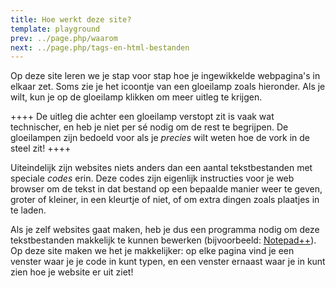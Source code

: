 ```yaml
---
title: Hoe werkt deze site?
template: playground
prev: ../page.php/waarom
next: ../page.php/tags-en-html-bestanden
---
```


Op deze site leren we je stap voor stap hoe je ingewikkelde webpagina's in
elkaar zet. Soms zie je het icoontje van een gloeilamp zoals hieronder. Als
je wilt, kun je op de gloeilamp klikken om meer uitleg te krijgen.

++++
De uitleg die achter een gloeilamp verstopt zit is vaak wat technischer, en heb
je niet per sé nodig om de rest te begrijpen. De gloeilampen zijn bedoeld voor
als je _precies_ wilt weten hoe de vork in de steel zit!
++++

Uiteindelijk zijn websites niets anders dan een aantal tekstbestanden met
speciale _codes_ erin. Deze codes zijn eigenlijk instructies voor je web
browser om de tekst in dat bestand op een bepaalde manier weer te geven, groter
of kleiner, in een kleurtje of niet, of om extra dingen zoals plaatjes in te
laden.

Als je zelf websites gaat maken, heb je dus een programma nodig om deze
tekstbestanden makkelijk te kunnen bewerken (bijvoorbeeld:
[Notepad++](http://notepad-plus-plus.org/)). Op deze site maken we het je
makkelijker: op elke pagina vind je een venster waar je je code in kunt typen,
en een venster ernaast waar je in kunt zien hoe je website er uit ziet!
